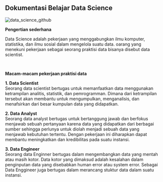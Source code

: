 ## Dokumentasi Belajar Data Science

![data_science_github](https://user-images.githubusercontent.com/59213454/188351134-306e2b34-3618-4c6a-bb95-0f59a2bf6ff7.png)

<b>Pengertian sederhana</b>

<p>Data Science adalah pekerjaan yang menggabungkan ilmu komputer, statistika, dan ilmu sosial dalam mengelola suatu data.
oarang yang menekuni pekerjaan sebagai seorang praktisi data bisanya disebut data scientist. </p><br>




<b>Macam-macam pekerjaan praktisi data</b>

<b>1. Data Scientist</b><br>
Seorang data scientist bertugas untuk memanfaatkan data menggunakan ketrampilan analitis, statistik, dan pemrogramman. 
Dimana dari ketrampilan tersebut akan membantu untuk mengumpulkan, menganalisis, dan menafsirkan dari besar kumpulan 
data yang didapatkan.

<b>2. Data Analyst</b><br>
Seorang data analyst bertugas untuk bertanggung jawab dan berfokus menjawab sebuah pertanyaan karena data yang didapatkan dari
berbagai sumber sehingga perlunya untuk diolah menjadi sebuah data yang menjawab kebutuhan tertentu. Dengan pekerjaan ini diharapkan
dapat membantu meningkatkan dan kredibilitas pada suatu instansi.

<b>3. Data Engineer</b><br>
Seorang data Enginner bertugas dalam mengembangkan data yang mentah atau masih kotor. Data kotor yang dimaksud adalah kesalahan dalam 
penginputan data yang disebabkan human error atau system error. Sebagai Data Enggineer juga bertugas dalam merancang stuktur data dalam
suatu instansi.
